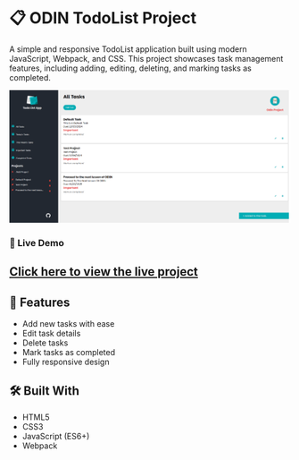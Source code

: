 # 📋 ODIN TodoList Project

A simple and responsive TodoList application built using modern JavaScript, Webpack, and CSS. This project showcases task management features, including adding, editing, deleting, and marking tasks as completed.

![TodoList Screenshot](./src/img/ODIN-Todolist.png)

### 🔗 Live Demo
[Click here to view the live project](https://xxemat20xx.github.io/Todolist/)
---

## 🚀 Features
- Add new tasks with ease
- Edit task details
- Delete tasks
- Mark tasks as completed
- Fully responsive design

## 🛠️ Built With
- HTML5
- CSS3
- JavaScript (ES6+)
- Webpack
